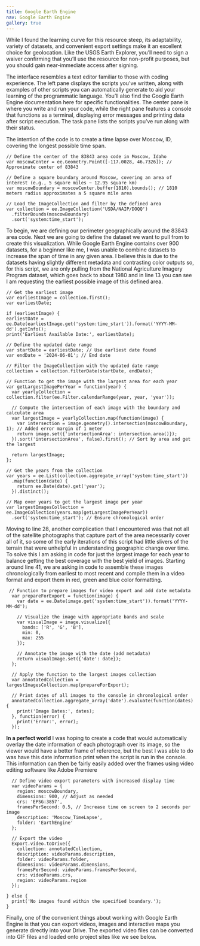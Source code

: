 ```yaml
---
title: Google Earth Engine
nav: Google Earth Engine
gallery: true
---
```


While I found the learning curve for this resource steep, its adaptability, variety of datasets, and convenient export settings make it an excellent choice for geolocation. Like the USGS Earth Explorer, you’ll need to sign a waiver confirming that you’ll use the resource for non-profit purposes, but you should gain near-immediate access after signing.

The interface resembles a text editor familiar to those with coding experience. The left pane displays the scripts you’ve written, along with examples of other scripts you can automatically generate to aid your learning of the programmatic language. You’ll also find the Google Earth Engine documentation here for specific functionalities. The center pane is where you write and run your code, while the right pane features a console that functions as a terminal, displaying error messages and printing data after script execution. The task pane lists the scripts you’ve run along with their status.

The intention of the code is to create a time lapse over Moscow, ID, covering the longest possible time span.

```
// Define the center of the 83843 area code in Moscow, Idaho
var moscowCenter = ee.Geometry.Point([-117.0028, 46.7326]); // Approximate center of 83843

// Define a square boundary around Moscow, covering an area of interest (e.g., 5 square miles ~ 12.95 square km)
var moscowBoundary = moscowCenter.buffer(1810).bounds(); // 1810 meters radius approximates a 5 square mile area

// Load the ImageCollection and filter by the defined area
var collection = ee.ImageCollection('USDA/NAIP/DOQQ')
  .filterBounds(moscowBoundary)
  .sort('system:time_start');
  ```

  To begin, we are defining our perimeter geographically around the 83843 area code. Next we are going to define the dataset we want to pull from to create this visualization. While Google Earth Engine contains over 900 datasets, for a beginner like me, I was unable to combine datasets to increase the span of time in any given area. I believe this is due to the datasets having slightly different metadata and contrasting color outputs so, for this script, we are only pulling from the National Agriculture Imagery Program dataset, which goes back to about 1980 and in line 13 you can see I am requesting the earliest possible image of this defined area. 

  ```
// Get the earliest image
var earliestImage = collection.first();
var earliestDate;

if (earliestImage) {
  earliestDate = ee.Date(earliestImage.get('system:time_start')).format('YYYY-MM-dd').getInfo();
  print('Earliest Available Date:', earliestDate);

  // Define the updated date range
  var startDate = earliestDate; // Use earliest date found
  var endDate = '2024-06-01'; // End date

  // Filter the ImageCollection with the updated date range
  collection = collection.filterDate(startDate, endDate);

  // Function to get the image with the largest area for each year
  var getLargestImagePerYear = function(year) {
    var yearlyCollection = collection.filter(ee.Filter.calendarRange(year, year, 'year'));
    
    // Compute the intersection of each image with the boundary and calculate area
    var largestImage = yearlyCollection.map(function(image) {
      var intersection = image.geometry().intersection(moscowBoundary, 1); // Added error margin of 1 meter
      return image.set({'intersectionArea': intersection.area()});
    }).sort('intersectionArea', false).first(); // Sort by area and get the largest

    return largestImage;
  };

  // Get the years from the collection
  var years = ee.List(collection.aggregate_array('system:time_start'))
    .map(function(date) {
      return ee.Date(date).get('year');
    }).distinct();

  // Map over years to get the largest image per year
  var largestImagesCollection = ee.ImageCollection(years.map(getLargestImagePerYear))
    .sort('system:time_start'); // Ensure chronological order
```

Moving  to line 28, another complication that I encountered was that not all of the satellite photographs that capture part of the area necessarily cover all of it, so some of the early iterations of this script had little slivers of the terrain that were unhelpful in understanding geographic change over time. To solve this I am asking in code for just the largest image for each year to balance getting the best coverage with the best yield of images. Starting around line 41, we are asking in code to assemble these images chronologically from earliest to most recent and compile them in a video format and export them in red, green and blue color formatting. 

```
 // Function to prepare images for video export and add date metadata
  var prepareForExport = function(image) {
    var date = ee.Date(image.get('system:time_start')).format('YYYY-MM-dd');
    
    // Visualize the image with appropriate bands and scale
    var visualImage = image.visualize({
      bands: ['R', 'G', 'B'],
      min: 0,
      max: 255
    });
    
    // Annotate the image with the date (add metadata)
    return visualImage.set({'date': date});
  };

  // Apply the function to the largest images collection
  var annotatedCollection = largestImagesCollection.map(prepareForExport);

  // Print dates of all images to the console in chronological order
  annotatedCollection.aggregate_array('date').evaluate(function(dates) {
    print('Image Dates:', dates);
  }, function(error) {
    print('Error:', error);
  });
```
**In a perfect world** I was hoping to create a code that would automatically overlay the date information of each photograph over its image, so the viewer would have a better frame of reference, but the best I was able to do was have this date information print when the script is run in the console. This information can then be fairly easily added over the frames using video editing software like Adobe Premiere
```
  // Define video export parameters with increased display time
  var videoParams = {
    region: moscowBoundary,
    dimensions: 900, // Adjust as needed
    crs: 'EPSG:3857',
    framesPerSecond: 0.5, // Increase time on screen to 2 seconds per image
    description: 'Moscow_TimeLapse',
    folder: 'EarthEngine'
  };

  // Export the video
  Export.video.toDrive({
    collection: annotatedCollection,
    description: videoParams.description,
    folder: videoParams.folder,
    dimensions: videoParams.dimensions,
    framesPerSecond: videoParams.framesPerSecond,
    crs: videoParams.crs,
    region: videoParams.region
  });

} else {
  print('No images found within the specified boundary.');
}
```

Finally, one of the convenient things about working with Google Earth Engine is that you can export videos, images and interactive maps you generate directly into your Drive. The exported video files can be converted into GIF files and loaded onto project sites like we see below. 